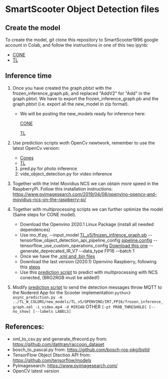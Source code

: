 # SmartScooter Object Detection files

## Create the model

To create the model, git clone this repository to SmartScooter1996 google account in Colab, and follow the instructions in one of this two ipynb:
- [CONE](CONES/CONE_object_detctor.ipynb)
- [TL](TRAFFIC_LIGHTS/TL_object_detector.ipynb)

## Inference time
1. Once you have created the graph.pbtxt with the frozen_inference_graph.pb, and replaced "AddV2" for "Add" in the graph.pbtxt. We have to export the frozen_inference_graph.pb and the graph.pbtxt (i.e. export all the new_model in zip format). 
    - We will be posting the new_models ready for inference here:
    
        [CONE](CONES/new_models)
        
        [TL](TRAFFIC_LIGHTS/TL_W_COLORS/new_models)
2. Use prediction scripts woth OpenCv newtwork, remember to use the latest OpenCv version:
    - [Cones](CONES/Prediction)
    - [TL](TRAFFIC_LIGHTS/Prediction)
    1. pred.py for photo inference 
    2. vide_object_detection.py for video inference
3. Together with the Intel Movidius NCS we can obtain more speed in the RaspberryPi. Follow this installation instructions: https://www.pyimagesearch.com/2019/04/08/openvino-opencv-and-movidius-ncs-on-the-raspberry-pi/

4. Together with multiprocessing scripts we can further optimize the model (Same steps for CONE model).
    - Download the Openvino 2020.1 Linux Package (install all needed dependences)
    - Use mo_tf.py, --input_model [TL_v5/frozen_infrence_graph.pb](TRAFFIC_LIGHTS/TL_W_COLORS/new_models/TL_v5/frozen_infrence_graph.pb) --tensorflow_object_detection_api_pipeline_config [pipeline.config](TRAFFIC_LIGHTS/TL_W_COLORS/new_models/TL_v5/pipeline.config) --tensorflow_use_custom_operations_config [Download this one](TRAFFIC_LIGHTS/TL_W_COLORS/new_models/TL_v5/ssd_support_api_v1.15.json) --generate_deprecated_IR_V7 --data_type FP16 --batch 1  
    - Once we have the [.xml and .bin files](TRAFFIC_LIGHTS/TL_W_COLORS/new_models/TL_v5/OPENVINO)
    - Download the last version (2020.1) Openvino Raspberry, following this [steps](https://www.pyimagesearch.com/2019/04/08/openvino-opencv-and-movidius-ncs-on-the-raspberry-pi/)
    - Use this [prediction script](TRAFFIC_LIGHTS/Prediction/assync_prediction.py) to predict with multiprocessing with NCS conected, (BRG2RGB must be added!)
    
5. Modify [prediction script](TRAFFIC_LIGHTS/Prediction/assync_prediction.py) to send the detection messages throw MQTT to the Nodered App for the Scooter implementation
`python3 async_prediction.py -m ../TL_W_COLORS/new_models/TL_v5/OPENVINO/IR7,FP16/frozen_inference_graph.xml -i video.mp4 -d MIRIAD` OTHER `[-pt PROB_THRESHOLD] [--no_show] [--labels LABELS]`

## References:

- xml_to_csv.py and generate_tfrecord.py from: https://github.com/datitran/raccoon_dataset
- bosch_to_pascal.py from: https://github.com/bosch-ros-pkg/bstld
- TensorFlow Object Dtection API from: https://github.com/tensorflow/models
- PyImagesearch: https://www.pyimagesearch.com/
- OpenCV latest version
